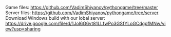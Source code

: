 Game files: https://github.com/VadimShiyanov/pythongame/tree/master
Server files: https://github.com/VadimShiyanov/pythongame/tree/server
Download Windows build with our lobal server: https://drive.google.com/file/d/1JoI6G6vt81LLfwPo3GSfYLoGCdgpfMNw/view?usp=sharing
